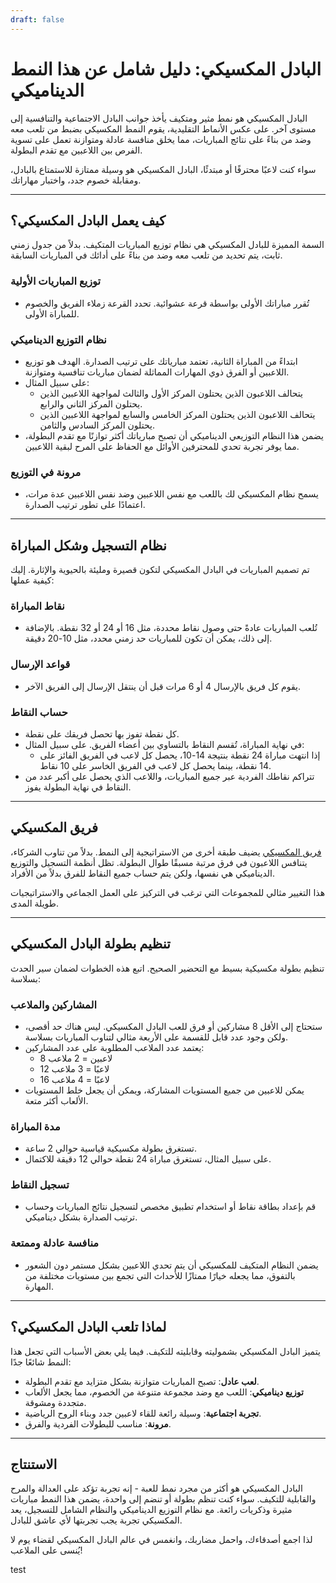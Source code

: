 ```yaml
---
draft: false
---
```


# البادل المكسيكي: دليل شامل عن هذا النمط الديناميكي

البادل المكسيكي هو نمط مثير ومتكيف يأخذ جوانب البادل الاجتماعية والتنافسية إلى مستوى آخر. على عكس الأنماط التقليدية، يقوم النمط المكسيكي بضبط من تلعب معه وضد من بناءً على نتائج المباريات، مما يخلق منافسة عادلة ومتوازنة تعمل على تسوية الفرص بين اللاعبين مع تقدم البطولة.

سواء كنت لاعبًا محترفًا أو مبتدئًا، البادل المكسيكي هو وسيلة ممتازة للاستمتاع بالبادل، ومقابلة خصوم جدد، واختبار مهاراتك.

---

## **كيف يعمل البادل المكسيكي؟**

السمة المميزة للبادل المكسيكي هي نظام توزيع المباريات المتكيف. بدلاً من جدول زمني ثابت، يتم تحديد من تلعب معه وضد من بناءً على أدائك في المباريات السابقة.

### **توزيع المباريات الأولية**
- تُقرر مباراتك الأولى بواسطة قرعة عشوائية. تحدد القرعة زملاء الفريق والخصوم للمباراة الأولى.

### **نظام التوزيع الديناميكي**
- ابتداءً من المباراة الثانية، تعتمد مبارياتك على ترتيب الصدارة. الهدف هو توزيع اللاعبين أو الفرق ذوي المهارات المماثلة لضمان مباريات تنافسية ومتوازنة.
- على سبيل المثال:
  - يتحالف اللاعبون الذين يحتلون المركز الأول والثالث لمواجهة اللاعبين الذين يحتلون المركز الثاني والرابع.
  - يتحالف اللاعبون الذين يحتلون المركز الخامس والسابع لمواجهة اللاعبين الذين يحتلون المركز السادس والثامن.
- يضمن هذا النظام التوزيعي الديناميكي أن تصبح مبارياتك أكثر توازنًا مع تقدم البطولة، مما يوفر تجربة تحدي للمحترفين الأوائل مع الحفاظ على المرح لبقية اللاعبين.

### **مرونة في التوزيع**
- يسمح نظام المكسيكي لك باللعب مع نفس اللاعبين وضد نفس اللاعبين عدة مرات، اعتمادًا على تطور ترتيب الصدارة.

---

## **نظام التسجيل وشكل المباراة**

تم تصميم المباريات في البادل المكسيكي لتكون قصيرة ومليئة بالحيوية والإثارة. إليك كيفية عملها:

### **نقاط المباراة**
- تُلعب المباريات عادةً حتى وصول نقاط محددة، مثل 16 أو 24 أو 32 نقطة. بالإضافة إلى ذلك، يمكن أن تكون للمباريات حد زمني محدد، مثل 10-20 دقيقة.

### **قواعد الإرسال**
- يقوم كل فريق بالإرسال 4 أو 6 مرات قبل أن ينتقل الإرسال إلى الفريق الآخر.

### **حساب النقاط**
- كل نقطة تفوز بها تحصل فريقك على نقطة.
- في نهاية المباراة، تُقسم النقاط بالتساوي بين أعضاء الفريق. على سبيل المثال:
  - إذا انتهت مباراة 24 نقطة بنتيجة 14-10، يحصل كل لاعب في الفريق الفائز على 14 نقطة، بينما يحصل كل لاعب في الفريق الخاسر على 10 نقاط.
- تتراكم نقاطك الفردية عبر جميع المباريات، واللاعب الذي يحصل على أكبر عدد من النقاط في نهاية البطولة يفوز.

---

## **فريق المكسيكي**

[فريق المكسيكي](/ar/team-mexicano) يضيف طبقة أخرى من الاستراتيجية إلى النمط. بدلاً من تناوب الشركاء، يتنافس اللاعبون في فرق مرتبة مسبقًا طوال البطولة. تظل أنظمة التسجيل والتوزيع الديناميكي هي نفسها، ولكن يتم حساب جميع النقاط للفرق بدلاً من الأفراد.

هذا التغيير مثالي للمجموعات التي ترغب في التركيز على العمل الجماعي والاستراتيجيات طويلة المدى.

---

## **تنظيم بطولة البادل المكسيكي**

تنظيم بطولة مكسيكية بسيط مع التحضير الصحيح. اتبع هذه الخطوات لضمان سير الحدث بسلاسة:

### **المشاركين والملاعب**
- ستحتاج إلى الأقل 8 مشاركين أو فرق للعب البادل المكسيكي. ليس هناك حد أقصى، ولكن وجود عدد قابل للقسمة على الأربعة مثالي لتناوب المباريات بسلاسة.
- يعتمد عدد الملاعب المطلوبة على عدد المشاركين:
  - 8 لاعبين = 2 ملاعب
  - 12 لاعبًا = 3 ملاعب
  - 16 لاعبًا = 4 ملاعب
- يمكن للاعبين من جميع المستويات المشاركة، ويمكن أن يجعل خلط المستويات الألعاب أكثر متعة.

### **مدة المباراة**
- تستغرق بطولة مكسيكية قياسية حوالي 2 ساعة.
- على سبيل المثال، تستغرق مباراة 24 نقطة حوالي 12 دقيقة للاكتمال.

### **تسجيل النقاط**
- قم بإعداد بطاقة نقاط أو استخدام تطبيق مخصص لتسجيل نتائج المباريات وحساب ترتيب الصدارة بشكل ديناميكي.

### **منافسة عادلة وممتعة**
- يضمن النظام المتكيف للمكسيكي أن يتم تحدي اللاعبين بشكل مستمر دون الشعور بالتفوق، مما يجعله خيارًا ممتازًا للأحداث التي تجمع بين مستويات مختلفة من المهارة.

---

## **لماذا تلعب البادل المكسيكي؟**

يتميز البادل المكسيكي بشموليته وقابليته للتكيف. فيما يلي بعض الأسباب التي تجعل هذا النمط شائعًا جدًا:
- **لعب عادل**: تصبح المباريات متوازنة بشكل متزايد مع تقدم البطولة.
- **توزيع ديناميكي**: اللعب مع وضد مجموعة متنوعة من الخصوم، مما يجعل الألعاب متجددة ومشوقة.
- **تجربة اجتماعية**: وسيلة رائعة للقاء لاعبين جدد وبناء الروح الرياضية.
- **مرونة**: مناسب للبطولات الفردية والفرق.

---

## **الاستنتاج**

البادل المكسيكي هو أكثر من مجرد نمط للعبة - إنه تجربة تؤكد على العدالة والمرح والقابلية للتكيف. سواء كنت تنظم بطولة أو تنضم إلى واحدة، يضمن هذا النمط مباريات مثيرة وذكريات رائعة. مع نظام التوزيع الديناميكي والنظام الشامل للتسجيل، يعد المكسيكي تجربة يجب تجربتها لأي عاشق للبادل.

لذا اجمع أصدقاءك، واحمل مضاربك، وانغمس في عالم البادل المكسيكي لقضاء يوم لا يُنسى على الملاعب!

test